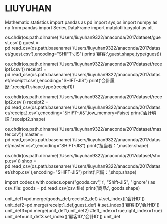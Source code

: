 # LIUYUHAN
Mathematic statistics
import pandas as pd
import sys,os
import numpy as np
from pandas import Series,DataFrame
import matplotlib.pyplot as plt

os.chdir(os.path.dirname('/Users/liuyuhan9322/anaconda/2017dataset/guest.csv'))
guest = pd.read_csv(os.path.basename('/Users/liuyuhan9322/anaconda/2017dataset/guest.csv'),encoding="SHIFT-JIS")
print('顧客:',guest.shape,type(guest))

os.chdir(os.path.dirname('/Users/liuyuhan9322/anaconda/2017dataset/receipt1.csv'))
receipt1 = pd.read_csv(os.path.basename('/Users/liuyuhan9322/anaconda/2017dataset/receipt1.csv'),encoding="SHIFT-JIS")
print('会計履歴:',receipt1.shape,type(receipt1))

os.chdir(os.path.dirname('/Users/liuyuhan9322/anaconda/2017dataset/receipt2.csv'))
receipt2 = pd.read_csv(os.path.basename('/Users/liuyuhan9322/anaconda/2017dataset/receipt2.csv'),encoding="SHIFT-JIS",low_memory=False)
print('会計明細:',receipt2.shape)

os.chdir(os.path.dirname('/Users/liuyuhan9322/anaconda/2017dataset/master.csv'))
master = pd.read_csv(os.path.basename('/Users/liuyuhan9322/anaconda/2017dataset/master.csv'),encoding="SHIFT-JIS")
print('担当者：',master.shape)

os.chdir(os.path.dirname('/Users/liuyuhan9322/anaconda/2017dataset/shop.csv'))
shop = pd.read_csv(os.path.basename('/Users/liuyuhan9322/anaconda/2017dataset/shop.csv'),encoding="SHIFT-JIS")
print('店舗：',shop.shape)

import codecs
with codecs.open("goods.csv",'r', "Shift-JIS", "ignore") as csv_file:
    goods = pd.read_csv(csv_file)
print('商品:', goods.shape)

unit_def1=pd.merge(goods_def,receipt2_def) #.set_index(['会計ID'])
unit_def2=pd.merge(receipt1_def,guest_def) #.set_index(['顧客ID','会計ID'])
unit_def3=pd.merge(unit_def1,unit_def2) #left_index=True,right_index=True)
unit_def=unit_def3.set_index(['顧客ID','会計ID'])
unit_def
